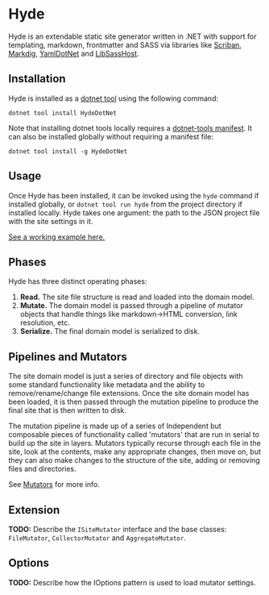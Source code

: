 # Hyde

Hyde is an extendable static site generator written in .NET with support for templating, markdown, frontmatter and SASS via libraries like [Scriban](https://github.com/scriban/scriban), [Markdig](https://github.com/xoofx/markdig), [YamlDotNet](https://github.com/aaubry/YamlDotNet) and [LibSassHost](https://github.com/Taritsyn/LibSassHost).

## Installation

Hyde is installed as a [dotnet tool](https://learn.microsoft.com/en-us/dotnet/core/tools/global-tools) using the following command:

```dotnetcli
dotnet tool install HydeDotNet
```

Note that installing dotnet tools locally requires a [dotnet-tools manifest](https://learn.microsoft.com/en-us/dotnet/core/tools/local-tools-how-to-use#create-a-manifest-file).
It can also be installed globally without requiring a manifest file:

```dotnetcli
dotnet tool install -g HydeDotNet
```

## Usage

Once Hyde has been installed, it can be invoked using the `hyde` command if installed globally, or `dotnet tool run hyde` from the project directory if installed locally. Hyde takes one argument: the path to the JSON project file with the site settings in it.

[See a working example here.](./example/README.md)

## Phases

Hyde has three distinct operating phases:

1. **Read.** The site file structure is read and loaded into the domain model.
2. **Mutate.** The domain model is passed through a pipeline of mutator objects that handle things like markdown->HTML conversion, link resolution, etc.
3. **Serialize.** The final domain model is serialized to disk.

## Pipelines and Mutators

The site domain model is just a series of directory and file objects with some standard functionality like metadata and the ability to remove/rename/change file extensions. Once the site domain model has been loaded, it is then passed through the mutation pipeline to produce the final site that is then written to disk.

The mutation pipeline is made up of a series of Independent but composable pieces of functionality called 'mutators' that are run in serial to build up the site in layers. Mutators typically recurse through each file in the site, look at the contents, make any appropriate changes, then move on, but they can also make changes to the structure of the site, adding or removing files and directories.

See [Mutators](./docs/mutators.md) for more info.

## Extension

**TODO:** Describe the `ISiteMutator` interface and the base classes: `FileMutator`, `CollectorMutator` and `AggregateMutator`.

## Options

**TODO:** Describe how the IOptions pattern is used to load mutator settings.
